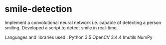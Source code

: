 # smile-detection
Implement a convolutional neural network i.e. capable of detecting a person smiling.
Developed a script to detect smile in real-time.

Languages and libraries used :
Python 3.5
OpenCV 3.4.4
Imutils
NumPy
